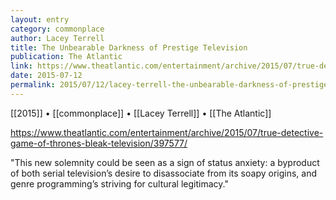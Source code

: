```yaml
---
layout: entry
category: commonplace
author: Lacey Terrell
title: The Unbearable Darkness of Prestige Television
publication: The Atlantic
link: https://www.theatlantic.com/entertainment/archive/2015/07/true-detective-game-of-thrones-bleak-television/397577/
date: 2015-07-12
permalink: 2015/07/12/lacey-terrell-the-unbearable-darkness-of-prestige-television
---
```


[[2015]] • [[commonplace]] • [[Lacey Terrell]] • [[The Atlantic]] 

https://www.theatlantic.com/entertainment/archive/2015/07/true-detective-game-of-thrones-bleak-television/397577/

"This new solemnity could be seen as a sign of status anxiety: a byproduct of both serial television’s desire to disassociate from its soapy origins, and genre programming’s striving for cultural legitimacy."

 
